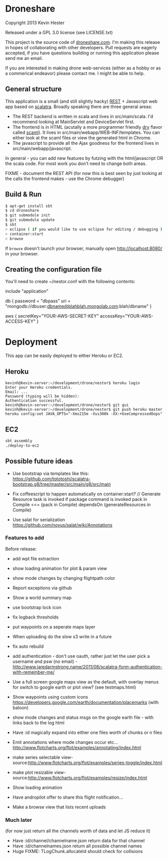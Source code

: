 # Droneshare #

Copyright 2013 Kevin Hester

Released under a GPL 3.0 license (see LICENSE.txt)

This project is the source code of [droneshare.com](http://www.droneshare.com).  I'm making this release in hopes of collaborating with other developers.  Pull requests are eagerly accepted, if you have questions building or running this application please send me an email.

If you are interested in making drone web-services (either as a hobby or as a commerical endeavor) please contact me.  I might be able to help.

## General structure

This application is a small (and still slightly hacky) [REST](http://en.wikipedia.org/wiki/Representational_state_transfer) + Javascript web app based on [scalatra](http://www.scalatra.org/).  Broadly speaking there are three 
general areas:
* The REST backend is written in scala and lives in src/main/scala.  I'd recommend looking at MainServlet and DeviceServlet first.
* The frontend is in HTML (acutally a more programmer friendly [dry](http://en.wikipedia.org/wiki/Don't_repeat_yourself) flavor called [scaml](http://scalate.fusesource.org/documentation/scaml-reference.html)).  It lives in src/main/webapp/WEB-INF/templates.  You can either look at the scaml files or view the generated html in Chrome.
* The javascript to provide all the Ajax goodness for the frontend lives in src/main/webapp/javascript.

In general - you can add new features by futzing with the html/javascript OR the scala code.  For most work you don't need to change both areas.

FIXME - document the REST API (for now this is best seen by just looking at the calls the frontend makes - use the Chrome debugger)

## Build & Run ##

```sh
$ apt-get install sbt
$ cd droneshare
$ git submodule init
$ git submodule update
$ sbt
> eclipse ( if you would like to use eclipse for editing / debugging )
> container:start
> browse
```

If `browse` doesn't launch your browser, manually open [http://localhost:8080/](http://localhost:8080/) in your browser.

## Creating the configuration file

You'll need to create ~/nestor.conf with the following contents:

include "application"

db {
  password = "dbpass"
  uri = "mongodb://dbuser:dbname@blahblah.mongolab.com:blah/dbname"
}

aws {
  secretKey="YOUR-AWS-SECRET-KEY"
  accessKey="YOUR-AWS-ACCESS-KEY"
}

# Deployment
This app can be easily deployed to either Heroku or EC2.

## Heroku

```
kevinh@kevin-server:~/development/drone/nestor$ heroku login
Enter your Heroku credentials.
Email: ...
Password (typing will be hidden): 
Authentication successful.
kevinh@kevin-server:~/development/drone/nestor$ git gui
kevinh@kevin-server:~/development/drone/nestor$ git push heroku master
heroku config:set JAVA_OPTS="-Xmx215m -Xss300k -XX:+UseCompressedOops"
```

## EC2

```sh
sbt assembly
./deploy-to-ec2
```

## Possible future ideas

* Use bootstrap via templates like this: https://github.com/tototoshi/scalatra-bootstrap.g8/tree/master/src/main/g8/src/main
* Fix coffeescript to happen automatically on container:start?
// Generate Resource task is invoked if package command is invoked
    pack in Compile <<= (pack in Compile) dependsOn (generateResources in Compile)

* Use salat for serialization https://github.com/novus/salat/wiki/Annotations

### Features to add

Before release:
* add wpt file extraction
* show loading animation for plot & param view
* show mode changes by changing flightpath color
* Report exceptions via github
* Show a world summary map
* use bootstrap lock icon
* fix logback thresholds
* put waypoints on a seperate maps layer
* When uploading do the slow s3 write in a future
* fix auto rebuild
* add authentication - don't use oauth, rather just let the user pick a username and psw (no email) - http://www.jaredarmstrong.name/2011/08/scalatra-form-authentication-with-remember-me/
* Use a full screen google maps view as the default, with overlay menus for switch to google earth or plot view? (see testmaps.html)
* Show waypoints using custom icons https://developers.google.com/earth/documentation/placemarks (with baloon)
* show mode changes and status msgs on the google earth file - with links back to the log html

* Have :id magically expand into either one files worth of chunks or n files

* Emit annotations where mode changes occur etc... http://www.flotcharts.org/flot/examples/annotating/index.html

* make series selectable view-source:http://www.flotcharts.org/flot/examples/series-toggle/index.html
* make plot resizable view-source:http://www.flotcharts.org/flot/examples/resize/index.html

* Show loading animation

* Have andropilot offer to share this flight notification...

* Make a browse view that lists recent uploads

### Much later
(for now just return all the channels worth of data and let JS reduce it)
* Have :id/channel/channelname.json return data for that channel
* Have :id/channelnames.json return all possible channel names
* Huge FIXME: TLogChunk.allocateId should check for collisions

